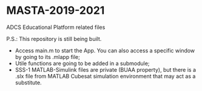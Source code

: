 # MASTA-2019-2021
ADCS Educational Platform related files

P.S.: This repository is still being built. 

- Access main.m to start the App. You can also access a specific window by going to its .mlapp file; 
- Utile functions are going to be added in a submodule;
- SSS-1 MATLAB-Simulink files are private (BUAA property), but there is a .slx file from MATLAB Cubesat simulation environment that may act as a substitute.  
